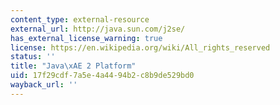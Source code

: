 ```yaml
---
content_type: external-resource
external_url: http://java.sun.com/j2se/
has_external_license_warning: true
license: https://en.wikipedia.org/wiki/All_rights_reserved
status: ''
title: "Java\xAE 2 Platform"
uid: 17f29cdf-7a5e-4a44-94b2-c8b9de529bd0
wayback_url: ''
---
```

